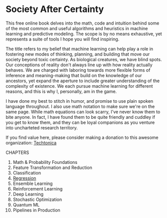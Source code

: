 # Society After Certainty

This free online book delves into the math, code and intuition behind some of the most common and useful algorithms and heuristics in machine learning and predictive modeling. The scope is by no means exhaustive, yet represents a suite of tools I hope you will find inspiring. 

The title refers to my belief that machine learning can help play a role in fostering new modes of thinking, planning, and building that move our society beyond toxic certainty. As biological creatures, we have blind spots. Our conceptions of reality don't always line up with how reality actually behaves. We are charged with laboring towards more flexible forms of inference and meaning-making that build on the knowledge of our ancestors, yet expand the aperture to include greater understanding of the complexity of existence. We each pursue machine learning for different reasons, and this is why I, personally, am in the game. 

I have done my best to stitch in humor, and promise to use plain spoken language throughout. I also use math notation to make sure we're on the same page. While math equations can look scarry, I've never know them to bite anyone. In fact, I have found them to be quite friendly and cuddley if you get to know them, and they can be loyal companions as you venture into uncharteted research territory. 

If you find value here, please consider making a donation to this awesome organization: [Techtonica](https://techtonica.org/) 

CHAPTERS
1. Math & Probability Foundations
2. Feature Transformation and Reduction 
3. Classification
4. [Regression](https://github.com/SioKCronin/society_after_certainty/blob/master/04.Regression/04.Regression.ipynb) 
5. Ensemble Learning 
6. Reinforcement Learning 
7. Deep Learning 
8. Stochastic Optimization 
9. Quantum ML
10. Pipelines in Production
